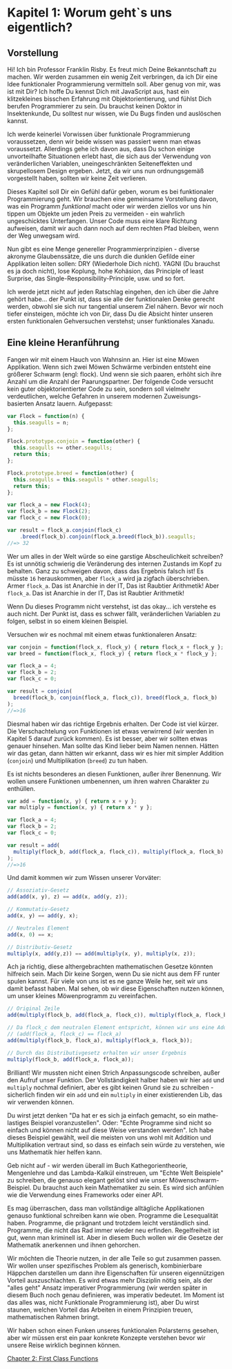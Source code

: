 # Kapitel 1: Worum geht`s uns eigentlich?
## Vorstellung

Hi! Ich bin Professor Franklin Risby. Es freut mich Deine Bekanntschaft zu machen. Wir werden zusammen ein wenig Zeit verbringen, da ich Dir eine Idee funktionaler Programmierung vermitteln soll. Aber genug von mir, was ist mit Dir? Ich hoffe Du kennst Dich mit JavaScript aus, hast ein klitzekleines bisschen Erfahrung mit Objektorientierung, und fühlst Dich berufen Programmierer zu sein. Du brauchst keinen Doktor in Insektenkunde, Du solltest nur wissen, wie Du Bugs finden und auslöschen kannst.

Ich werde keinerlei Vorwissen über funktionale Programmierung voraussetzen, denn wir beide wissen was passiert wenn man etwas voraussetzt. Allerdings gehe ich davon aus, dass Du schon einige unvorteilhafte Situationen erlebt hast, die sich aus der Verwendung von veränderlichen Variablen, uneingeschränkten Seiteneffekten und skrupellosem Design ergeben. Jetzt, da wir uns nun ordnungsgemäß vorgestellt haben, sollten wir keine Zeit verlieren.

Dieses Kapitel soll Dir ein Gefühl dafür geben, worum es bei funktionaler Programmierung geht. Wir brauchen eine gemeinsame Vorstellung davon, was ein Programm *funktional* macht oder wir werden ziellos vor uns hin tippen um Objekte um jeden Preis zu vermeiden - ein wahrlich ungeschicktes Unterfangen. Unser Code muss eine klare Richtung aufweisen, damit wir auch dann noch auf dem rechten Pfad bleiben, wenn der Weg unwegsam wird.

Nun gibt es eine Menge genereller Programmierprinzipien - diverse akronyme Glaubenssätze, die uns durch die dunklen Gefilde einer Applikation leiten sollen: DRY (Wiederhole Dich nicht). YAGNI (Du brauchst es ja doch nicht), lose Koplung, hohe Kohäsion, das Principle of least Surprise, das Single-Responsibility-Principle, usw. und so fort.

Ich werde jetzt nicht auf jeden Ratschlag eingehen, den ich über die Jahre gehört habe... der Punkt ist, dass sie alle der funktionalen Denke gerecht werden, obwohl sie sich nur tangential unserem Ziel nähern. Bevor wir noch tiefer einsteigen, möchte ich von Dir, dass Du die Absicht hinter unseren ersten funktionalen Gehversuchen verstehst; unser funktionales Xanadu.

<!--BREAK-->

## Eine kleine Heranführung

Fangen wir mit einem Hauch von Wahnsinn an. Hier ist eine Möwen Applikation. Wenn sich zwei Möwen Schwärme verbinden entsteht eine größerer Schwarm (engl: flock). Und wenn sie sich paaren, erhöht sich ihre Anzahl um die Anzahl der Paarungspartner. Der folgende Code versucht kein guter objektorientierter Code zu sein, sondern soll vielmehr verdeutlichen, welche Gefahren in unserem modernen Zuweisungs-basierten Ansatz lauern. Aufgepasst:

```js
var Flock = function(n) {
  this.seagulls = n;
};

Flock.prototype.conjoin = function(other) {
  this.seagulls += other.seagulls;
  return this;
};

Flock.prototype.breed = function(other) {
  this.seagulls = this.seagulls * other.seagulls;
  return this;
};

var flock_a = new Flock(4);
var flock_b = new Flock(2);
var flock_c = new Flock(0);

var result = flock_a.conjoin(flock_c)
    .breed(flock_b).conjoin(flock_a.breed(flock_b)).seagulls;
//=> 32
```

Wer um alles in der Welt würde so eine garstige Abscheulichkeit schreiben? Es ist unnötig schwierig die Veränderung des internen Zustands im Kopf zu behalten. Ganz zu schweigen davon, dass das Ergebnis falsch ist! Es müsste `16` herauskommen, aber `flock_a` wird ja zigfach überschrieben. Armer `flock_a`. Das ist Anarchie in der IT, Das ist Raubtier Arithmetik! Aber `flock_a`. Das ist Anarchie in der IT, Das ist Raubtier Arithmetik!

Wenn Du dieses Programm nicht verstehst, ist das okay... ich verstehe es auch nicht. Der Punkt ist, dass es schwer fällt, veränderlichen Variablen zu folgen, selbst in so einem kleinen Beispiel.

Versuchen wir es nochmal mit einem etwas funktionaleren Ansatz:

```js
var conjoin = function(flock_x, flock_y) { return flock_x + flock_y };
var breed = function(flock_x, flock_y) { return flock_x * flock_y };

var flock_a = 4;
var flock_b = 2;
var flock_c = 0;

var result = conjoin(
  breed(flock_b, conjoin(flock_a, flock_c)), breed(flock_a, flock_b)
);
//=>16
```

Diesmal haben wir das richtige Ergebnis erhalten. Der Code ist viel kürzer. Die Verschachtelung von Funktionen ist etwas verwirrend (wir werden in Kapitel 5 darauf zurück kommen). Es ist besser, aber wir sollten etwas genauer hinsehen. Man sollte das Kind lieber beim Namen nennen. Hätten wir das getan, dann hätten wir erkannt, dass wir es hier mit simpler Addition (`conjoin`) und Multiplikation (`breed`) zu tun haben.

Es ist nichts besonderes an diesen Funktionen, außer ihrer Benennung. Wir wollen unsere Funktionen umbenennen, um ihren wahren Charakter zu enthüllen.

```js
var add = function(x, y) { return x + y };
var multiply = function(x, y) { return x * y };

var flock_a = 4;
var flock_b = 2;
var flock_c = 0;

var result = add(
  multiply(flock_b, add(flock_a, flock_c)), multiply(flock_a, flock_b)
);
//=>16
```
Und damit kommen wir zum Wissen unserer Vorväter:

```js
// Assoziativ-Gesetz
add(add(x, y), z) == add(x, add(y, z));

// Kommutativ-Gesetz
add(x, y) == add(y, x);

// Neutrales Element
add(x, 0) == x;

// Distributiv-Gesetz
multiply(x, add(y,z)) == add(multiply(x, y), multiply(x, z));
```

Ach ja richtig, diese althergebrachten mathematischen Gesetze könnten hilfreich sein. Mach Dir keine Sorgen, wenn Du sie nicht aus dem FF runter spulen kannst. Für viele von uns ist es ne ganze Weile her, seit wir uns damit befasst haben. Mal sehen, ob wir diese Eigenschaften nutzen können, um unser kleines Möwenprogramm zu vereinfachen.

```js
// Original Zeile
add(multiply(flock_b, add(flock_a, flock_c)), multiply(flock_a, flock_b));

// Da flock_c dem neutralen Element entspricht, können wir uns eine Addition sparen
// (add(flock_a, flock_c) == flock_a)
add(multiply(flock_b, flock_a), multiply(flock_a, flock_b));

// Durch das Distributivgesetz erhalten wir unser Ergebnis
multiply(flock_b, add(flock_a, flock_a));
```

Brilliant! Wir mussten nicht einen Strich Anpassungscode schreiben, außer den Aufruf unser Funktion. Der Vollständigkeit halber haben wir hier `add` und `multiply` nochmal definiert, aber es gibt keinen Grund sie zu schreiben - sicherlich finden wir ein `add` und ein `multiply` in einer existierenden Lib, das wir verwenden können.

Du wirst jetzt denken "Da hat er es sich ja einfach gemacht, so ein mathe-lastiges Beispiel voranzustellen". Oder: "Echte Programme sind nicht so einfach und können nicht auf diese Weise verstanden werden". Ich habe dieses Beispiel gewählt, weil die meisten von uns wohl mit Addition und Multiplikation vertraut sind, so dass es einfach sein würde zu verstehen, wie uns Mathematik hier helfen kann.

Geb nicht auf - wir werden überall im Buch Kathegorientheorie, Mengenlehre und das Lambda-Kalkül einstreuen, um "Echte Welt Beispiele" zu schreiben, die genauso elegant gelöst sind wie unser Möwenschwarm-Beispiel. Du brauchst auch kein Mathematiker zu sein. Es wird sich anfühlen wie die Verwendung eines Frameworks oder einer API.

Es mag überraschen, dass man vollständige alltägliche Applikationen genauso funktional schreiben kann wie oben. Programme die Lesequalität haben. Programme, die prägnant und trotzdem leicht verständlich sind. Programme, die nicht das Rad immer wieder neu erfinden. Regelfreiheit ist gut, wenn man kriminell ist. Aber in diesem Buch wollen wir die Gesetze der Mathematik anerkennen und ihnen gehorchen.

Wir möchten die Theorie nutzen, in der alle Teile so gut zusammen passen. Wir wollen unser spezifisches Problem als generisch, kombinierbare Häppchen darstellen um dann ihre Eigenschaften für unseren eigennützigen Vorteil auszuschlachten. Es wird etwas mehr Disziplin nötig sein, als der "alles geht" Ansatz imperativer Programmierung (wir werden später in diesem Buch noch genau definieren, was imperativ bedeutet. Im Moment ist das alles was, nicht Funktionale Programmierung ist), aber Du wirst staunen, welchen Vorteil das Arbeiten in einem Prinzipien treuen, mathematischen Rahmen bringt.

Wir haben schon einen Funken unseres funktionalen Polarsterns gesehen, aber wir müssen erst ein paar konkrete Konzepte verstehen bevor wir unsere Reise wirklich beginnen können.

[Chapter 2: First Class Functions](ch2.md)
